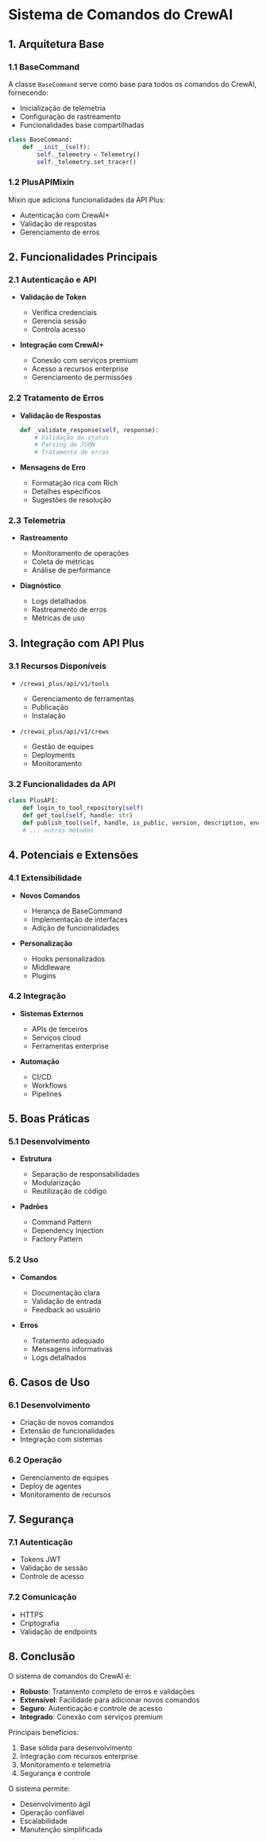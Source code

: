 # Sistema de Comandos do CrewAI

## 1. Arquitetura Base

### 1.1 BaseCommand
A classe `BaseCommand` serve como base para todos os comandos do CrewAI, fornecendo:
- Inicialização de telemetria
- Configuração de rastreamento
- Funcionalidades base compartilhadas

```python
class BaseCommand:
    def __init__(self):
        self._telemetry = Telemetry()
        self._telemetry.set_tracer()
```

### 1.2 PlusAPIMixin
Mixin que adiciona funcionalidades da API Plus:
- Autenticação com CrewAI+
- Validação de respostas
- Gerenciamento de erros

## 2. Funcionalidades Principais

### 2.1 Autenticação e API
- **Validação de Token**
  - Verifica credenciais
  - Gerencia sessão
  - Controla acesso

- **Integração com CrewAI+**
  - Conexão com serviços premium
  - Acesso a recursos enterprise
  - Gerenciamento de permissões

### 2.2 Tratamento de Erros
- **Validação de Respostas**
  ```python
  def _validate_response(self, response):
      # Validação de status
      # Parsing de JSON
      # Tratamento de erros
  ```

- **Mensagens de Erro**
  - Formatação rica com Rich
  - Detalhes específicos
  - Sugestões de resolução

### 2.3 Telemetria
- **Rastreamento**
  - Monitoramento de operações
  - Coleta de métricas
  - Análise de performance

- **Diagnóstico**
  - Logs detalhados
  - Rastreamento de erros
  - Métricas de uso

## 3. Integração com API Plus

### 3.1 Recursos Disponíveis
- `/crewai_plus/api/v1/tools`
  - Gerenciamento de ferramentas
  - Publicação
  - Instalação

- `/crewai_plus/api/v1/crews`
  - Gestão de equipes
  - Deployments
  - Monitoramento

### 3.2 Funcionalidades da API
```python
class PlusAPI:
    def login_to_tool_repository(self)
    def get_tool(self, handle: str)
    def publish_tool(self, handle, is_public, version, description, encoded_file)
    # ... outros métodos
```

## 4. Potenciais e Extensões

### 4.1 Extensibilidade
- **Novos Comandos**
  - Herança de BaseCommand
  - Implementação de interfaces
  - Adição de funcionalidades

- **Personalização**
  - Hooks personalizados
  - Middleware
  - Plugins

### 4.2 Integração
- **Sistemas Externos**
  - APIs de terceiros
  - Serviços cloud
  - Ferramentas enterprise

- **Automação**
  - CI/CD
  - Workflows
  - Pipelines

## 5. Boas Práticas

### 5.1 Desenvolvimento
- **Estrutura**
  - Separação de responsabilidades
  - Modularização
  - Reutilização de código

- **Padrões**
  - Command Pattern
  - Dependency Injection
  - Factory Pattern

### 5.2 Uso
- **Comandos**
  - Documentação clara
  - Validação de entrada
  - Feedback ao usuário

- **Erros**
  - Tratamento adequado
  - Mensagens informativas
  - Logs detalhados

## 6. Casos de Uso

### 6.1 Desenvolvimento
- Criação de novos comandos
- Extensão de funcionalidades
- Integração com sistemas

### 6.2 Operação
- Gerenciamento de equipes
- Deploy de agentes
- Monitoramento de recursos

## 7. Segurança

### 7.1 Autenticação
- Tokens JWT
- Validação de sessão
- Controle de acesso

### 7.2 Comunicação
- HTTPS
- Criptografia
- Validação de endpoints

## 8. Conclusão

O sistema de comandos do CrewAI é:
- **Robusto**: Tratamento completo de erros e validações
- **Extensível**: Facilidade para adicionar novos comandos
- **Seguro**: Autenticação e controle de acesso
- **Integrado**: Conexão com serviços premium

Principais benefícios:
1. Base sólida para desenvolvimento
2. Integração com recursos enterprise
3. Monitoramento e telemetria
4. Segurança e controle

O sistema permite:
- Desenvolvimento ágil
- Operação confiável
- Escalabilidade
- Manutenção simplificada
